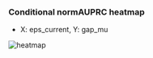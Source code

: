 ### Conditional normAUPRC heatmap

- X: eps_current, Y: gap_mu

![heatmap](/home/elicer/project_0814_2/results/20250818-114738/holdout/conditional_heatmap_eps_current_vs_gap_mu.png)
